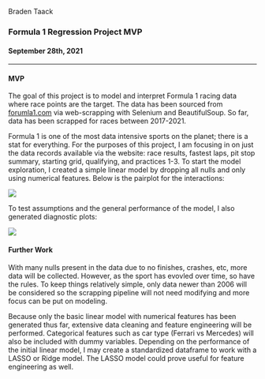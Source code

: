 Braden Taack
### Formula 1 Regression Project MVP
#### September 28th, 2021
___

#### MVP

The goal of this project is to model and interpret Formula 1 racing data where race points are the target. The data has been sourced from [forumla1.com](https://www.formula1.com/en/results.html/2021) via web-scrapping with Selenium and BeautifulSoup. So far, data has been scrapped for races between 2017-2021.

Formula 1 is one of the most data intensive sports on the planet; there is a stat for everything. For the purposes of this project, I am focusing in on just the data records available via the website: race results, fastest laps, pit stop summary, starting grid, qualifying, and practices 1-3. To start the model exploration, I created a simple linear model by dropping all nulls and only using numerical features. Below is the pairplot for the interactions:

![](pairplot.png)

To test assumptions and the general performance of the model, I also generated diagnostic plots:

![](residuals_plot.png)

#### Further Work  
With many nulls present in the data due to no finishes, crashes, etc, more data will be collected. However, as the sport has evovled over time, so have the rules. To keep things relatively simple, only data newer than 2006 will be considered so the scrapping pipeline will not need modifying and more focus can be put on modeling. 

Because only the basic linear model with numerical features has been generated thus far, extensive data cleaning and feature engineering will be performed. Categorical features such as car type (Ferrari vs Mercedes) will also be included with dummy variables. Depending on the performance of the initial linear model, I may create a standardized dataframe to work with a LASSO or Ridge model. The LASSO model could prove useful for feature engineering as well. 
